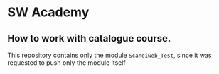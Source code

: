 # SW Academy

## How to work with catalogue course.

This repository contains only the module `Scandiweb_Test`, since it was requested to push only the module itself


